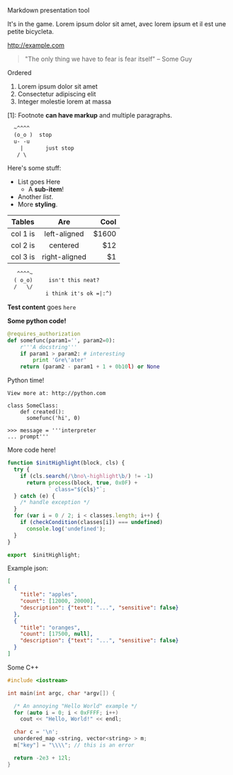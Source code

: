 Markdown presentation tool

It's in the game. Lorem ipsum dolor sit amet, avec lorem ipsum et il est une petite bicycleta.

http://example.com

> "The only thing we have to fear is fear itself" – Some Guy

Ordered

1. Lorem ipsum dolor sit amet
2. Consectetur adipiscing elit
3. Integer molestie lorem at massa

[1]: Footnote **can have markup** and multiple paragraphs.

```HTML
  ~^^^^
  (o_o )  stop
  u- -u
    |       just stop
   / \
```

Here's some stuff:
- List goes Here
  - A **sub-item**!
- Another _list_.
- More **styling**.

| Tables   |      Are      |  Cool |
|----------|:-------------:|------:|
| col 1 is |  left-aligned | $1600 |
| col 2 is |    centered   |   $12 |
| col 3 is | right-aligned |    $1 |

```HTML
   ^^^^~
  ( o_o)     isn't this neat?
  /   \/
            i think it's ok =|:^)
```

**Test content** goes `here`

**Some python code!**

```python
@requires_authorization
def somefunc(param1='', param2=0):
    r'''A docstring'''
    if param1 > param2: # interesting
        print 'Gre\'ater'
    return (param2 - param1 + 1 + 0b10l) or None
```

Python time!

`View more at: http://python.com`

```
class SomeClass:
    def created():
      somefunc('hi', 0)

>>> message = '''interpreter
... prompt'''
```

More code here!

```js
function $initHighlight(block, cls) {
  try {
    if (cls.search(/\bno\-highlight\b/) != -1)
      return process(block, true, 0x0F) +
             ` class="${cls}"`;
  } catch (e) {
    /* handle exception */
  }
  for (var i = 0 / 2; i < classes.length; i++) {
    if (checkCondition(classes[i]) === undefined)
      console.log('undefined');
  }
}

export  $initHighlight;
```

Example json:

```json
[
  {
    "title": "apples",
    "count": [12000, 20000],
    "description": {"text": "...", "sensitive": false}
  },
  {
    "title": "oranges",
    "count": [17500, null],
    "description": {"text": "...", "sensitive": false}
  }
]
```

Some C++

```cpp
#include <iostream>

int main(int argc, char *argv[]) {

  /* An annoying "Hello World" example */
  for (auto i = 0; i < 0xFFFF; i++)
    cout << "Hello, World!" << endl;

  char c = '\n';
  unordered_map <string, vector<string> > m;
  m["key"] = "\\\\"; // this is an error

  return -2e3 + 12l;
}
```
